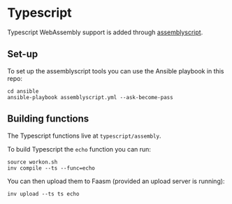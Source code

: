 # Typescript 

Typescript WebAssembly support is added through [assemblyscript](https://github.com/AssemblyScript/assemblyscript).

## Set-up

To set up the assemblyscript tools you can use the Ansible playbook in this repo:

```
cd ansible 
ansible-playbook assemblyscript.yml --ask-become-pass
```

## Building functions

The Typescript functions live at `typescript/assembly`. 

To build Typescript the `echo` function you can run:

```
source workon.sh
inv compile --ts --func=echo
```

You can then upload them to Faasm (provided an upload server is running):

```
inv upload --ts ts echo
```

